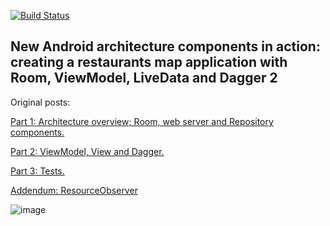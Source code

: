 [![Build Status](https://travis-ci.org/tolmachevroman/Restaurants.svg?branch=master)](https://travis-ci.org/tolmachevroman/Restaurants)

## New Android architecture components in action: creating a restaurants map application with Room, ViewModel, LiveData and Dagger 2

Original posts:

[Part 1: Architecture overview; Room, web server and Repository components.](https://medium.com/@romantolmachev/new-android-architecture-components-in-action-creating-a-restaurants-map-application-with-room-b6c7096d80d5)

[Part 2: ViewModel, View and Dagger.](https://medium.com/@romantolmachev/new-android-architecture-components-in-action-creating-a-restaurants-map-application-with-room-a1319b91c2a8)

[Part 3: Tests.](https://medium.com/@romantolmachev/new-android-architecture-components-in-action-creating-a-restaurants-map-application-with-room-6d95aa9dbf06)

[Addendum: ResourceObserver](https://medium.com/@romantolmachev/abstracting-resource-observing-using-lambda-magic-b76b64490766)

![image](https://user-images.githubusercontent.com/560815/33237128-4ced54a8-d249-11e7-8501-ac6937171415.gif)
